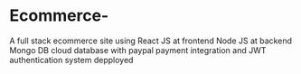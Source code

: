 # Ecommerce-
A full stack ecommerce site using React JS at frontend Node JS at backend Mongo DB cloud database with paypal payment integration and JWT authentication system depployed
